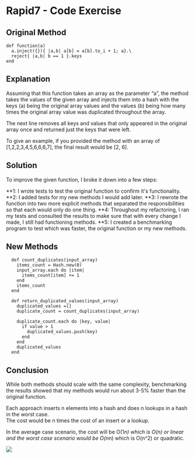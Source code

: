 # Rapid7 - Code Exercise

## Original Method

```
def function(a)
  a.inject({}){ |a,b| a[b] = a[b].to_i + 1; a}.\
  reject{ |a,b| b == 1 }.keys
end
```

## Explanation

Assuming that this function takes an array as the parameter “a”, the method takes the values of the given array and injects them into a hash with the keys (a) being the original array values and the values (b) being how many times the original array value was duplicated throughout the array.  

The next line removes all keys and values that only appeared in the original array once and returned just the keys that were left.

To give an example, if you provided the method with an array of [1,2,2,3,4,5,6,6,6,7], the final result would be [2, 6].

## Solution

To improve the given function, I broke it down into a few steps:

**1: I wrote tests to test the original function to confirm it's functionality.
**2: I added tests for my new methods I would add later.
**3: I rewrote the function into two more explicit methods that separated the responsibilities so that each would only do one thing.
**4: Throughout my refactoring, I ran my tests and consulted the results to make sure that with every change I made, I still had functioning methods.
**5: I created a benchmarking program to test which was faster, the original function or my new methods.

## New Methods

```
  def count_duplicates(input_array)
    items_count = Hash.new(0)
    input_array.each do |item|
      items_count[item] += 1
    end
    items_count
  end

  def return_duplicated_values(input_array)
    duplicated_values =[]
    duplicate_count = count_duplicates(input_array)

    duplicate_count.each do |key, value|
      if value > 1
        duplicated_values.push(key)
      end
    end
    duplicated_values
  end
```  

## Conclusion

While both methods should scale with the same complexity, benchmarking the results showed that my methods would run about 3-5% faster than the original function.

Each approach inserts n elements into a hash and does n lookups in a hash in the worst case.  
The cost would be n times the cost of an insert or a lookup.  

In the average case scenario, the cost will be O(1*n) which is O(n) or linear and the worst case scenario would be O(n*n) which is O(n^2) or quadratic.  

![]("https://docs.google.com/file/d/0B8kMT4DOlyKmdFBXVlJZdE9CLXM/preview")